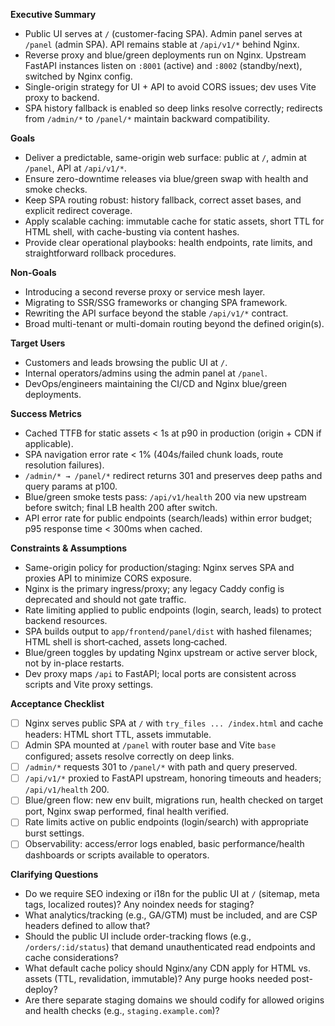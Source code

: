 **Executive Summary**

- Public UI serves at `/` (customer-facing SPA). Admin panel serves at `/panel` (admin SPA). API remains stable at `/api/v1/*` behind Nginx.
- Reverse proxy and blue/green deployments run on Nginx. Upstream FastAPI instances listen on `:8001` (active) and `:8002` (standby/next), switched by Nginx config.
- Single-origin strategy for UI + API to avoid CORS issues; dev uses Vite proxy to backend.
- SPA history fallback is enabled so deep links resolve correctly; redirects from `/admin/*` to `/panel/*` maintain backward compatibility.

**Goals**

- Deliver a predictable, same-origin web surface: public at `/`, admin at `/panel`, API at `/api/v1/*`.
- Ensure zero-downtime releases via blue/green swap with health and smoke checks.
- Keep SPA routing robust: history fallback, correct asset bases, and explicit redirect coverage.
- Apply scalable caching: immutable cache for static assets, short TTL for HTML shell, with cache-busting via content hashes.
- Provide clear operational playbooks: health endpoints, rate limits, and straightforward rollback procedures.

**Non-Goals**

- Introducing a second reverse proxy or service mesh layer.
- Migrating to SSR/SSG frameworks or changing SPA framework.
- Rewriting the API surface beyond the stable `/api/v1/*` contract.
- Broad multi-tenant or multi-domain routing beyond the defined origin(s).

**Target Users**

- Customers and leads browsing the public UI at `/`.
- Internal operators/admins using the admin panel at `/panel`.
- DevOps/engineers maintaining the CI/CD and Nginx blue/green deployments.

**Success Metrics**

- Cached TTFB for static assets < 1s at p90 in production (origin + CDN if applicable).
- SPA navigation error rate < 1% (404s/failed chunk loads, route resolution failures).
- `/admin/* → /panel/*` redirect returns 301 and preserves deep paths and query params at p100.
- Blue/green smoke tests pass: `/api/v1/health` 200 via new upstream before switch; final LB health 200 after switch.
- API error rate for public endpoints (search/leads) within error budget; p95 response time < 300ms when cached.

**Constraints & Assumptions**

- Same-origin policy for production/staging: Nginx serves SPA and proxies API to minimize CORS exposure.
- Nginx is the primary ingress/proxy; any legacy Caddy config is deprecated and should not gate traffic.
- Rate limiting applied to public endpoints (login, search, leads) to protect backend resources.
- SPA builds output to `app/frontend/panel/dist` with hashed filenames; HTML shell is short‑cached, assets long‑cached.
- Blue/green toggles by updating Nginx upstream or active server block, not by in-place restarts.
- Dev proxy maps `/api` to FastAPI; local ports are consistent across scripts and Vite proxy settings.

**Acceptance Checklist**

- [ ] Nginx serves public SPA at `/` with `try_files ... /index.html` and cache headers: HTML short TTL, assets immutable.
- [ ] Admin SPA mounted at `/panel` with router base and Vite `base` configured; assets resolve correctly on deep links.
- [ ] `/admin/*` requests 301 to `/panel/*` with path and query preserved.
- [ ] `/api/v1/*` proxied to FastAPI upstream, honoring timeouts and headers; `/api/v1/health` 200.
- [ ] Blue/green flow: new env built, migrations run, health checked on target port, Nginx swap performed, final health verified.
- [ ] Rate limits active on public endpoints (login/search) with appropriate burst settings.
- [ ] Observability: access/error logs enabled, basic performance/health dashboards or scripts available to operators.

**Clarifying Questions**

- Do we require SEO indexing or i18n for the public UI at `/` (sitemap, meta tags, localized routes)? Any noindex needs for staging?
- What analytics/tracking (e.g., GA/GTM) must be included, and are CSP headers defined to allow that?
- Should the public UI include order-tracking flows (e.g., `/orders/:id/status`) that demand unauthenticated read endpoints and cache considerations?
- What default cache policy should Nginx/any CDN apply for HTML vs. assets (TTL, revalidation, immutable)? Any purge hooks needed post-deploy?
- Are there separate staging domains we should codify for allowed origins and health checks (e.g., `staging.example.com`)?

